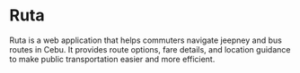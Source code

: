 # Ruta
Ruta is a web application that helps commuters navigate jeepney and bus routes in Cebu. It provides route options, fare details, and location guidance to make public transportation easier and more efficient.

